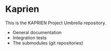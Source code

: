# Kaprien

This is the KAPRIEN Project Umbrella repository.

- General documentation
- Integration tests
- The submodules (git repositories)
